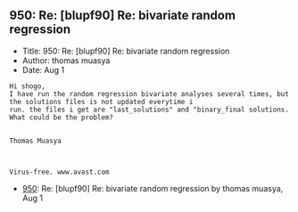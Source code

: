 ## 950: Re: [blupf90] Re: bivariate random regression

- Title: 950: Re: [blupf90] Re: bivariate random regression
- Author: thomas muasya
- Date: Aug 1

```
Hi shogo,
I have run the random regression bivariate analyses several times, but the solutions files is not updated everytime i
run. the files i get are "last_solutions" and "binary_final solutions. What could be the problem?


Thomas Muasya



Virus-free. www.avast.com
```

- [950](0950.md): Re: [blupf90] Re: bivariate random regression by thomas muasya, Aug 1
